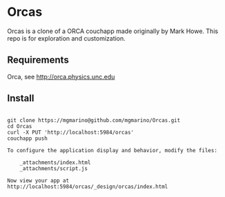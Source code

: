 # Orcas 

Orcas is a clone of a ORCA couchapp made originally by Mark Howe.  This repo is for exploration and customization. 

## Requirements

Orca, see http://orca.physics.unc.edu

## Install

<pre><code>
git clone https://mgmarino@github.com/mgmarino/Orcas.git 
cd Orcas
curl -X PUT 'http://localhost:5984/orcas'
couchapp push 

To configure the application display and behavior, modify the files:

    _attachments/index.html
    _attachments/script.js
    
Now view your app at http://localhost:5984/orcas/_design/orcas/index.html 
</code>

